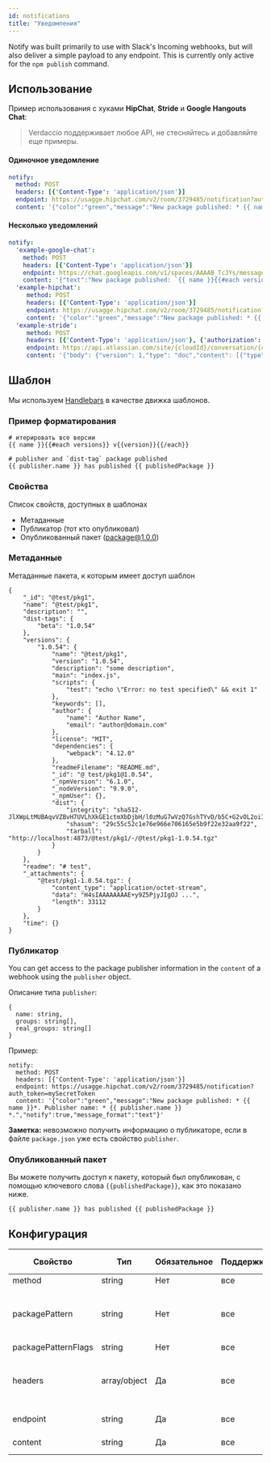 ```yaml
---
id: notifications
title: "Уведомления"
---
```


Notify was built primarily to use with Slack's Incoming webhooks, but will also deliver a simple payload to any endpoint. This is currently only active for the `npm publish` command.

## Использование

Пример использования с хуками **HipChat**, **Stride** и **Google Hangouts Chat**:

> Verdaccio поддерживает любое API, не стесняйтесь и добавляйте еще примеры.

#### Одиночное уведомление

```yaml
notify:
  method: POST
  headers: [{'Content-Type': 'application/json'}]
  endpoint: https://usagge.hipchat.com/v2/room/3729485/notification?auth_token=mySecretToken
  content: '{"color":"green","message":"New package published: * {{ name }}*","notify":true,"message_format":"text"}'
```

#### Несколько уведомлений

```yaml
notify:
  'example-google-chat':
    method: POST
    headers: [{'Content-Type': 'application/json'}]
    endpoint: https://chat.googleapis.com/v1/spaces/AAAAB_TcJYs/messages?key=myKey&token=myToken
    content: '{"text":"New package published: `{{ name }}{{#each versions}} v{{version}}{{/each}}`"}'
  'example-hipchat':
     method: POST
     headers: [{'Content-Type': 'application/json'}]
     endpoint: https://usagge.hipchat.com/v2/room/3729485/notification?auth_token=mySecretToken
     content: '{"color":"green","message":"New package published: * {{ name }}*","notify":true,"message_format":"text"}'
  'example-stride':
     method: POST
     headers: [{'Content-Type': 'application/json'}, {'authorization': 'Bearer secretToken'}]
     endpoint: https://api.atlassian.com/site/{cloudId}/conversation/{conversationId}/message
     content: '{"body": {"version": 1,"type": "doc","content": [{"type": "paragraph","content": [{"type": "text","text": "New package published: * {{ name }}* Publisher name: * {{ publisher.name }}"}]}]}}'
```

## Шаблон

Мы используем [Handlebars](https://handlebarsjs.com/) в качестве движка шаблонов.

### Пример форматирования

    # итерировать все версии
    {{ name }}{{#each versions}} v{{version}}{{/each}}
    
    # publisher and `dist-tag` package published
    {{ publisher.name }} has published {{ publishedPackage }}
    

### Свойства

Список свойств, доступных в шаблонах

* Метаданные
* Публикатор (тот кто опубликовал)
* Опубликованный пакет (package@1.0.0)

### Метаданные

Метаданные пакета, к которым имеет доступ шаблон

    {
        "_id": "@test/pkg1",
        "name": "@test/pkg1",
        "description": "",
        "dist-tags": {
            "beta": "1.0.54"
        },
        "versions": {
            "1.0.54": {
                "name": "@test/pkg1",
                "version": "1.0.54",
                "description": "some description",
                "main": "index.js",
                "scripts": {
                    "test": "echo \"Error: no test specified\" && exit 1"
                },
                "keywords": [],
                "author": {
                    "name": "Author Name",
                    "email": "author@domain.com"
                },
                "license": "MIT",
                "dependencies": {
                    "webpack": "4.12.0"
                },
                "readmeFilename": "README.md",
                "_id": "@ test/pkg1@1.0.54",
                "_npmVersion": "6.1.0",
                "_nodeVersion": "9.9.0",
                "_npmUser": {},
                "dist": {
                    "integrity": "sha512-JlXWpLtMUBAqvVZBvH7UVLhXkGE1ctmXbDjbH/l0zMuG7wVzQ7GshTYvD/b5C+G2vOL2oiIS1RtayA/kKkTwKw==",
                    "shasum": "29c55c52c1e76e966e706165e5b9f22e32aa9f22",
                    "tarball": "http://localhost:4873/@test/pkg1/-/@test/pkg1-1.0.54.tgz"
                }
            }
        },
        "readme": "# test",
        "_attachments": {
            "@test/pkg1-1.0.54.tgz": {
                "content_type": "application/octet-stream",
                "data": "H4sIAAAAAAAAE+y9Z5PjyJIgOJ ...",
                "length": 33112
            }
        },
        "time": {}
    }
    

### Публикатор

You can get access to the package publisher information in the `content` of a webhook using the `publisher` object.

Описание типа `publisher`:

    {
      name: string,
      groups: string[],
      real_groups: string[]
    }
    

Пример:

    notify:
      method: POST
      headers: [{'Content-Type': 'application/json'}]
      endpoint: https://usagge.hipchat.com/v2/room/3729485/notification?auth_token=mySecretToken
      content: '{"color":"green","message":"New package published: * {{ name }}*. Publisher name: * {{ publisher.name }} *.","notify":true,"message_format":"text"}'
    

**Заметка:** невозможно получить информацию о публикаторе, если в файле `package.json` уже есть свойство `publisher`.

### Опубликованный пакет

Вы можете получить доступ к пакету, который был опубликован, с помощью ключевого слова `{{publishedPackage}}`, как это показано ниже.

    {{ publisher.name }} has published {{ publishedPackage }}
    

## Конфигурация

| Свойство            | Тип          | Обязательное | Поддержка | По умолчанию | Описание                                                                                   |
| ------------------- | ------------ | ------------ | --------- | ------------ | ------------------------------------------------------------------------------------------ |
| method              | string       | Нет          | все       |              | HTTP метод                                                                                 |
| packagePattern      | string       | Нет          | все       |              | Запускает уведомление, только если имя пакета соответствует регэкспу                       |
| packagePatternFlags | string       | Нет          | все       |              | Флаги для регэкспа                                                                         |
| headers             | array/object | Да           | все       |              | Если эндпоинту нужны особенные хэдеры, укажите их здесь, в виде массива пар ключ-значение. |
| endpoint            | string       | Да           | все       |              | URL эндпоинта для вызова                                                                   |
| content             | string       | Да           | все       |              | любое [Handlebar](https://handlebarsjs.com/)-выражение                                     |